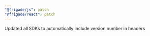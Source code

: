 ```yaml
---
"@frigade/js": patch
"@frigade/react": patch
---
```


Updated all SDKs to automatically include version number in headers
